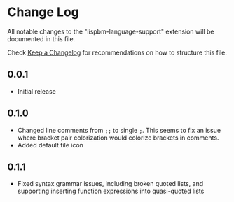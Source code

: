 # Change Log

All notable changes to the "lispbm-language-support" extension will be documented in this file.

Check [Keep a Changelog](http://keepachangelog.com/) for recommendations on how to structure this file.

## 0.0.1

-   Initial release

## 0.1.0

-   Changed line comments from `;;` to single `;`. This seems to fix an issue where
    bracket pair colorization would colorize brackets in comments.
-   Added default file icon

## 0.1.1

-   Fixed syntax grammar issues, including broken quoted lists, and supporting
    inserting function expressions into quasi-quoted lists
